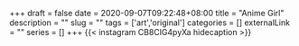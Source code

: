 +++
draft = false
date = 2020-09-07T09:22:48+08:00
title = "Anime Girl"
description = ""
slug = ""
tags = ['art','original']
categories = []
externalLink = ""
series = []
+++
{{< instagram CB8ClG4pyXa hidecaption >}}
